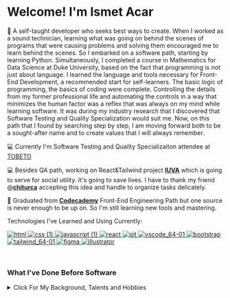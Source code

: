 # Welcome! I'm Ismet Acar

:seedling: A self-taught developer who seeks best ways to create. When I worked as a sound technician, learning what was going on behind the scenes of programs that were causing problems and solving them encouraged me to learn behind the scenes. So I embarked on a software path, starting by learning Python. Simultaneously, I completed a course in Mathematics for Data Science at Duke University, based on the fact that programming is not just about language. I learned the language and tools necessary for Front-End Development, a recommended start for self-learners. The basic logic of programming, the basics of coding were complete. Controlling the details from my former professional life and automating the controls in a way that minimizes the human factor was a reflex that was always on my mind while learning software. It was during my industry research that I discovered that Software Testing and Quality Specialization would suit me. Now, on this path that I found by searching step by step, I am moving forward both to be a sought-after name and to create values that I will always remember.

:computer: Currently I'm Software Testing and Quailty Specializaiton attendee at [TOBETO](https://tobeto.com) 

:computer: Besides QA path, working on React&Tailwind project **[IUVA](https://github.com/chiturca/iuva)** which is going to serve for social utility. It's going to save lives. I have to thank my friend @**[chiturca](https://github.com/chiturca)** accepting this idea and handle to organize tasks delicately.

:dart: Graduated from **[Codecademy](https://www.codecademy.com)** Front-End Engineering Path but one source is never enough to be up on. So I'm still learning new tools and mastering.

Technologies I've Learned and Using Currently:

[![html](https://github.com/acarismet/acarismet/assets/92929366/0c5222e6-8cbc-4467-b5af-56d8251edde4)
](https://developer.mozilla.org/en-US/docs/Web/HTML) [![css (1)](https://github.com/acarismet/acarismet/assets/92929366/2faa7113-3312-4d3e-b81e-ba2e3bae7f6c)
](https://developer.mozilla.org/en-US/docs/Web/CSS) [![javascript (1)](https://github.com/acarismet/acarismet/assets/92929366/c1aff0fc-e9bc-42b3-bdcb-26b477cd9ce1)
](https://developer.mozilla.org/en-US/docs/Web/JavaScript) [![react](https://github.com/acarismet/acarismet/assets/92929366/19277288-9599-4e06-bb49-9a350abfb5ef)
](https://react.dev/learn) [![git](https://github.com/acarismet/acarismet/assets/92929366/2259d482-dcc3-4bf2-9d93-5d22fe87a84a)
](https://git-scm.com) [![vscode_64-01](https://github.com/acarismet/acarismet/assets/92929366/d4bb67cb-cecf-4dec-a484-4de3ecaa0bc4)
](https://code.visualstudio.com) [![bootstrap](https://github.com/acarismet/acarismet/assets/92929366/524ccaf3-937e-437a-af1e-eca65485381c)
](https://getbootstrap.com) [![tailwind_64-01](https://github.com/acarismet/acarismet/assets/92929366/8f47adf8-05d5-4ecd-9608-71510dcb87e0)
](https://tailwindui.com/?ref=top) [![figma](https://github.com/acarismet/acarismet/assets/92929366/3369d46d-751c-404d-85b5-fe67e0ea3457)
](https://www.figma.com) [![illustrator](https://github.com/acarismet/acarismet/assets/92929366/d8237aa5-7fb9-4ee5-89b3-fdbbdb1760bd)
](https://www.adobe.com/products/illustrator.html)

<br>
<h3>What I've Done Before Software</h3>
<details>
<summary>Click For My Background, Talents and Hobbies</summary>
<br>
:black_nib: Originally **[Faculty of Communication](http://www.ilef.ankara.edu.tr/en/mainpage/)**  Radio Tv and Cinema Graduate with the following media skills:

- :radio: Radio Broadcasting in Turkish Radio Television(TRT),
- :microphone: Commercial Voiceover,
- :tophat: Master of Ceremonies,
- :minidisc: Sound Recording and Editing,
- :radio::tv: Radio and TV Broadcast Technician,
- :camera: Photographing

  🤝 Social Responsibility Project Creator, Developer and Coordinator

:musical_keyboard: Polyphonic choir member (Bass)

</details>

